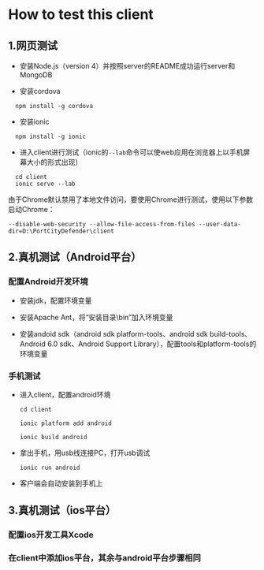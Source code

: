 # How to test this client

## 1.网页测试

* 安装Node.js（version 4）并按照server的README成功运行server和MongoDB

* 安装cordova

```shell
  npm install -g cordova
```
    
* 安装ionic

```shell
  npm install -g ionic
```
	
* 进入client进行测试（ionic的`--lab`命令可以使web应用在浏览器上以手机屏幕大小的形式出现）

```shell
  cd client
  ionic serve --lab
```

由于Chrome默认禁用了本地文件访问，要使用Chrome进行测试，使用以下参数启动Chrome：
```
--disable-web-security --allow-file-access-from-files --user-data-dir=D:\PortCityDefender\client
```

## 2.真机测试（Android平台）

### 配置Android开发环境

* 安装jdk，配置环境变量

* 安装Apache Ant，将“安装目录\bin”加入环境变量

* 安装andoid sdk（android sdk platform-tools、android sdk build-tools、Android 6.0 sdk、Android Support Library），配置tools和platform-tools的环境变量

### 手机测试

* 进入client，配置android环境

    ```shell
    cd client
    
    ionic platform add android

    ionic build android
    ```
    
* 拿出手机，用usb线连接PC，打开usb调试

    ```shell
    ionic run android
    ```

* 客户端会自动安装到手机上

## 3.真机测试（ios平台）

### 配置ios开发工具Xcode

### 在client中添加ios平台，其余与android平台步骤相同
